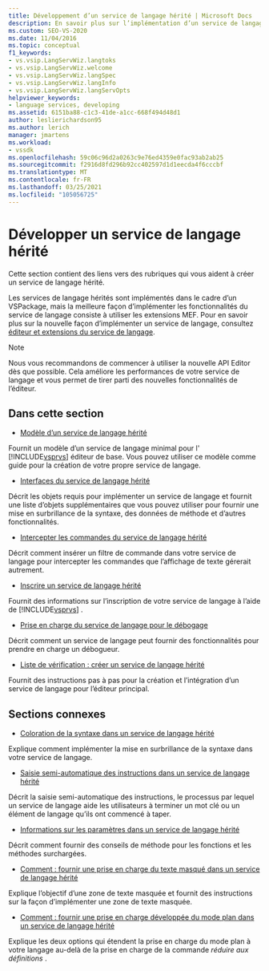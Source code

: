 ```yaml
---
title: Développement d’un service de langage hérité | Microsoft Docs
description: En savoir plus sur l’implémentation d’un service de langage hérité dans le cadre d’un VSPackage, ou à l’aide d’extensions Managed Extensibility Framework (MEF).
ms.custom: SEO-VS-2020
ms.date: 11/04/2016
ms.topic: conceptual
f1_keywords:
- vs.vsip.LangServWiz.langtoks
- vs.vsip.LangServWiz.welcome
- vs.vsip.LangServWiz.langSpec
- vs.vsip.LangServWiz.langInfo
- vs.vsip.LangServWiz.langServOpts
helpviewer_keywords:
- language services, developing
ms.assetid: 6151ba88-c1c3-41de-a1cc-668f494d48d1
author: leslierichardson95
ms.author: lerich
manager: jmartens
ms.workload:
- vssdk
ms.openlocfilehash: 59c06c96d2a0263c9e76ed4359e0fac93ab2ab25
ms.sourcegitcommit: f2916d8fd296b92cc402597d1d1eecda4f6cccbf
ms.translationtype: MT
ms.contentlocale: fr-FR
ms.lasthandoff: 03/25/2021
ms.locfileid: "105056725"
---
```

# <a name="develop-a-legacy-language-service"></a>Développer un service de langage hérité
Cette section contient des liens vers des rubriques qui vous aident à créer un service de langage hérité.

 Les services de langage hérités sont implémentés dans le cadre d’un VSPackage, mais la meilleure façon d’implémenter les fonctionnalités du service de langage consiste à utiliser les extensions MEF. Pour en savoir plus sur la nouvelle façon d’implémenter un service de langage, consultez [éditeur et extensions du service de langage](../../extensibility/editor-and-language-service-extensions.md).

> [!NOTE]
> Nous vous recommandons de commencer à utiliser la nouvelle API Editor dès que possible. Cela améliore les performances de votre service de langage et vous permet de tirer parti des nouvelles fonctionnalités de l’éditeur.

## <a name="in-this-section"></a>Dans cette section
- [Modèle d’un service de langage hérité](../../extensibility/internals/model-of-a-legacy-language-service.md)

 Fournit un modèle d’un service de langage minimal pour l' [!INCLUDE[vsprvs](../../code-quality/includes/vsprvs_md.md)] éditeur de base. Vous pouvez utiliser ce modèle comme guide pour la création de votre propre service de langage.

- [Interfaces du service de langage hérité](../../extensibility/internals/legacy-language-service-interfaces.md)

 Décrit les objets requis pour implémenter un service de langage et fournit une liste d’objets supplémentaires que vous pouvez utiliser pour fournir une mise en surbrillance de la syntaxe, des données de méthode et d’autres fonctionnalités.

- [Intercepter les commandes du service de langage hérité](../../extensibility/internals/intercepting-legacy-language-service-commands.md)

 Décrit comment insérer un filtre de commande dans votre service de langage pour intercepter les commandes que l’affichage de texte gérerait autrement.

- [Inscrire un service de langage hérité](../../extensibility/internals/registering-a-legacy-language-service2.md)

 Fournit des informations sur l’inscription de votre service de langage à l’aide de [!INCLUDE[vsprvs](../../code-quality/includes/vsprvs_md.md)] .

- [Prise en charge du service de langage pour le débogage](../../extensibility/internals/language-service-support-for-debugging.md)

 Décrit comment un service de langage peut fournir des fonctionnalités pour prendre en charge un débogueur.

- [Liste de vérification : créer un service de langage hérité](../../extensibility/internals/checklist-creating-a-legacy-language-service.md)

 Fournit des instructions pas à pas pour la création et l’intégration d’un service de langage pour l’éditeur principal.

## <a name="related-sections"></a>Sections connexes
- [Coloration de la syntaxe dans un service de langage hérité](../../extensibility/internals/syntax-coloring-in-a-legacy-language-service.md)

 Explique comment implémenter la mise en surbrillance de la syntaxe dans votre service de langage.

- [Saisie semi-automatique des instructions dans un service de langage hérité](../../extensibility/internals/statement-completion-in-a-legacy-language-service.md)

 Décrit la saisie semi-automatique des instructions, le processus par lequel un service de langage aide les utilisateurs à terminer un mot clé ou un élément de langage qu’ils ont commencé à taper.

- [Informations sur les paramètres dans un service de langage hérité](../../extensibility/internals/parameter-info-in-a-legacy-language-service1.md)

 Décrit comment fournir des conseils de méthode pour les fonctions et les méthodes surchargées.

- [Comment : fournir une prise en charge du texte masqué dans un service de langage hérité](../../extensibility/internals/how-to-provide-hidden-text-support-in-a-legacy-language-service.md)

 Explique l’objectif d’une zone de texte masquée et fournit des instructions sur la façon d’implémenter une zone de texte masquée.

- [Comment : fournir une prise en charge développée du mode plan dans un service de langage hérité](../../extensibility/internals/how-to-provide-expanded-outlining-support-in-a-legacy-language-service.md)

 Explique les deux options qui étendent la prise en charge du mode plan à votre langage au-delà de la prise en charge de la commande *réduire aux définitions* .
